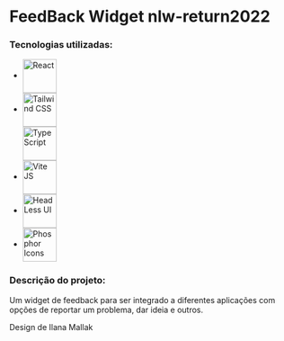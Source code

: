 # FeedBack Widget nlw-return2022

### Tecnologias utilizadas:

<div>
    <ul>
        <li>
             <img align="center" alt="React" height="60" src="https://cdn.jsdelivr.net/gh/devicons/devicon/icons/react/react-original-wordmark.svg">
        </li>
        <li>
             <img align="center" alt="Tailwind CSS" height="60" src="https://cdn.jsdelivr.net/gh/devicons/devicon/icons/tailwindcss/tailwindcss-original-wordmark.svg">
        </li>
           <img align="center" alt="TypeScript" height="60" src="https://cdn.jsdelivr.net/gh/devicons/devicon/icons/typescript/typescript-plain.svg">
        <li>
            <img align="center" alt="Vite JS" height="60" src="https://d33wubrfki0l68.cloudfront.net/11c77ae9e5215fff33a7deefdc6fd991989ae0a0/d5746/vite-article.svg">
        </li>
        <li>
            <img align="center" alt="HeadLess UI" height="60" src="https://headlessui.dev/_next/static/media/social-card.3e0b1ed1aac3c1db62a0a1e7023d250b.jpg">
        </li>
        <li>
            <img align="center" alt="Phosphor Icons" height="60" src="https://raw.githubusercontent.com/phosphor-icons/phosphor-icons/HEAD/meta/phosphor-mark-tight-yellow.png">
        </li>
    </ul>
</div>

### Descrição do projeto:

<p>Um widget de feedback para ser integrado a diferentes aplicações com opções de reportar um problema, dar ideia e outros.</p>
<p> Design de Ilana Mallak</p>
